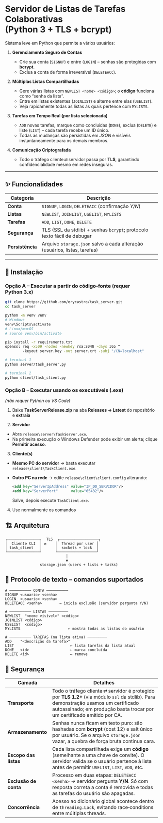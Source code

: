 # Servidor de Listas de Tarefas Colaborativas (Python 3 + TLS + bcrypt)

Sistema leve em Python que permite a vários usuários:

1. **Gerenciamento Seguro de Contas**  
   * Crie sua conta (`SIGNUP`) e entre (`LOGIN`) – senhas são protegidas com **bcrypt**.  
   * Exclua a conta de forma irreversível (`DELETEACC`).

2. **Múltiplas Listas Compartilhadas**  
   * Gere várias listas com `NEWLIST <nome> <código>`; o **código** funciona como “senha da lista”.  
   * Entre em listas existentes (`JOINLIST`) e alterne entre elas (`USELIST`).  
   * Veja rapidamente todas as listas às quais pertence com `MYLISTS`.

3. **Tarefas em Tempo Real (por lista selecionada)**  
   * `ADD` novas tarefas, marque como concluídas (`DONE`), exclua (`DELETE`) e liste (`LIST`) – cada tarefa recebe um ID único.  
   * Todas as mudanças são persistidas em *JSON* e visíveis instantaneamente para os demais membros.

4. **Comunicação Criptografada**  
   * Todo o tráfego cliente ⇄ servidor passa por **TLS**, garantindo confidencialidade mesmo em redes inseguras.

---

## ✨ Funcionalidades

| Categoria  | Descrição                                                                                         |
|------------|---------------------------------------------------------------------------------------------------|
| **Conta**  | `SIGNUP`, `LOGIN`, `DELETEACC` (confirmação *Y/N*)                                                 |
| **Listas** | `NEWLIST`, `JOINLIST`, `USELIST`, `MYLISTS`                                                        |
| **Tarefas**| `ADD`, `LIST`, `DONE`, `DELETE`                                                                    |
| **Segurança** | TLS (SSL da stdlib) + senhas `bcrypt`; protocolo texto fácil de debugar                        |
| **Persistência** | Arquivo `storage.json` salvo a cada alteração (usuários, listas, tarefas)                    |

---

## 🚀 Instalação

### Opção A – Executar a partir do **código‑fonte** (requer Python 3.x)

```bash
git clone https://github.com/erycastro/task_server.git
cd task_server

python -m venv venv
# Windows
venv\Scripts\activate
# Linux/macOS
# source venv/bin/activate

pip install -r requirements.txt
openssl req -x509 -nodes -newkey rsa:2048 -days 365 ^
        -keyout server.key -out server.crt -subj "/CN=localhost"

# terminal 1
python server/task_server.py

# terminal 2
python client/task_client.py
```
### Opção B – Executar usando os **executáveis (.exe)**  
*(não requer Python ou VS Code)*

1. Baixe **TaskServerRelease.zip** na aba **Releases → Latest** do repositório e **extraia**

2. **Servidor**

* Abra `release\server\TaskServer.exe`.  
* Na primeira execução o Windows Defender pode exibir um alerta; clique **Permitir acesso**.

3. **Cliente(s)**  

* **Mesmo PC do servidor** → basta executar `release\client\TaskClient.exe`.  
* **Outro PC na rede** → edite `release\client\client.config` alterando:

  ```xml
  <add key="ServerIpAddress" value="IP_DO_SERVIDOR"/>
  <add key="ServerPort"      value="65432"/>
  ```

  Salve, depois execute `TaskClient.exe`.

4. Use normalmente os comandos

## 🏗️ Arquitetura

```text
┌───────────────┐  TLS  ┌──────────────────┐
│  Cliente CLI  │ ⇄    │  Thread por user │
│ task_client   │      │  sockets + lock  │
└───────────────┘      └──────────────────┘
                            │
                            ▼
                storage.json (users + lists + tasks)
```

## 📝 Protocolo de texto – comandos suportados

```text
# ────────── CONTA ──────────
SIGNUP <usuario> <senha>
LOGIN  <usuario> <senha>
DELETEACC <senha>        ← inicia exclusão (servidor pergunta Y/N)

# ────────── LISTAS ─────────
NEWLIST  "<nome visível>" <código>
JOINLIST <código>
USELIST  <código>
MYLISTS                      ← mostra todas as listas do usuário

# ────────── TAREFAS (na lista ativa) ─────────
ADD    "<descrição da tarefa>"
LIST                          ← lista tarefas da lista atual
DONE   <id>                   ← marca concluída
DELETE <id>                   ← remove
```
## 🔐 Segurança

| Camada | Detalhes |
|--------|----------|
| **Transporte** | Todo o tráfego cliente ⇄ servidor é protegido por **TLS 1.2+** (via módulo `ssl` da stdlib). Para demonstração usamos um certificado autoassinado; em produção basta trocar por um certificado emitido por CA. |
| **Armazenamento** | Senhas nunca ficam em texto puro: são hashadas com **bcrypt** (cost 12) e salt único por usuário. Se o arquivo `storage.json` vazar, a quebra de força bruta continua cara. |
| **Escopo das listas** | Cada lista compartilhada exige um **código** (semelhante a uma chave de convite). O servidor valida se o usuário pertence à lista antes de permitir `USELIST`, `LIST`, `ADD`, etc. |
| **Exclusão de conta** | Processo em duas etapas: `DELETEACC <senha>` → servidor pergunta **Y/N**. Só com resposta correta a conta é removida e todas as tarefas do usuário são apagadas. |
| **Concorrência** | Acesso ao dicionário global acontece dentro de `threading.Lock`, evitando race‑conditions entre múltiplas threads. |




